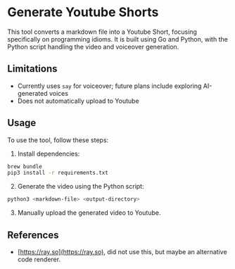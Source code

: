 # Generate Youtube Shorts

This tool converts a markdown file into a Youtube Short, focusing specifically
on programming idioms. It is built using Go and Python, with the Python script
handling the video and voiceover generation.

## Limitations

- Currently uses `say` for voiceover; future plans include exploring
  AI-generated voices
- Does not automatically upload to Youtube

## Usage

To use the tool, follow these steps:

1. Install dependencies:

```bash
brew bundle
pip3 install -r requirements.txt
```

2. Generate the video using the Python script:

```bash
python3 <markdown-file> <output-directory>
```

3. Manually upload the generated video to Youtube.

## References

- [https://ray.so](https://ray.so), did not use this, but maybe an alternative
  code renderer.
